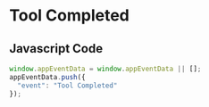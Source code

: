 # Tool Completed

## Javascript Code
```js
window.appEventData = window.appEventData || [];
appEventData.push({
  "event": "Tool Completed"
});
```




